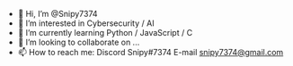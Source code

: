 - 👋 Hi, I’m @Snipy7374
- 👀 I’m interested in Cybersecurity / AI
- 🌱 I’m currently learning Python / JavaScript / C
- 💞️ I’m looking to collaborate on ...
- 📫 How to reach me: 
         Discord Snipy#7374
         E-mail snipy7374@gmail.com

<!---
Snipy7374/Snipy7374 is a ✨ special ✨ repository because its `README.md` (this file) appears on your GitHub profile.
You can click the Preview link to take a look at your changes.
--->
